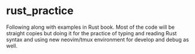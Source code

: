 # rust_practice
Following along with examples in Rust book. Most of the code will be straight copies but doing it for the practice of typing and reading Rust syntax and using new neovim/tmux environment for develop and debug as well.
